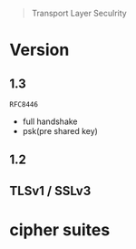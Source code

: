 > Transport Layer Seculrity

# Version

## 1.3

`RFC8446`

- full handshake
- psk(pre shared key)

## 1.2

## TLSv1 / SSLv3

# cipher suites
